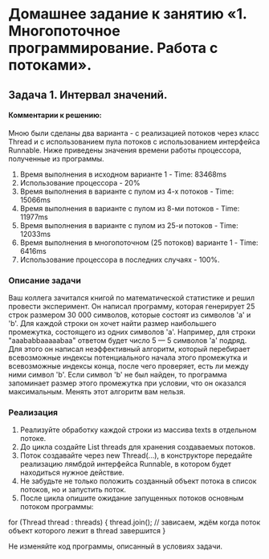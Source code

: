  # Домашнее задание к занятию «1. Многопоточное программирование. Работа с потоками».
  ## Задача 1. Интервал значений.
 #### Комментарии к решению:
 Мною были сделаны два варианта - с реализацией потоков через класс Thread и с использованием пула потоков с использованием
 интерфейса Runnable. Ниже приведены значения времени работы процессора, полученные из программы.
1. Время выполнения в исходном варианте 1 - Time: 83468ms
2. Использование процессора - 20%
3. Время выполнения в варианте c пулом из 4-х потоков - Time: 15066ms
4. Время выполнения в варианте c пулом из 8-ми потоков - Time: 11977ms
5. Время выполнения в варианте c пулом из 25-и потоков - Time: 12033ms
6. Время выполнения в многопоточном (25 потоков) варианте 1 - Time: 6416ms
7. Использование процессора в последних случаях - 100%.

 ### Описание задачи
Ваш коллега зачитался книгой по математической статистике и решил провести эксперимент. Он написал программу, которая
генерирует 25 строк размером 30 000 символов, которые состоят из символов 'a' и 'b'.
Для каждой строки он хочет найти размер наибольшего промежутка, состоящего из одних символов 'a'. Например, для строки
"aaababbaaaaabaa" ответом будет число 5 — 5 символов 'a' подряд.
Для этого он написал неэффективный алгоритм, который перебирает всевозможные индексы потенциального начала этого 
промежутка и всевозможные индексы конца, после чего проверяет, есть ли между ними символ 'b'.
Если символ 'b' не был найден, то программа запоминает размер этого промежутка при условии, что он оказался максимальным.
Менять этот алгоритм вам нельзя.
 ### Реализация
1. Реализуйте обработку каждой строки из массива texts в отдельном потоке.
2. До цикла создайте List<Thread> threads для хранения создаваемых потоков.
3. Поток создавайте через new Thread(...), в конструкторе передайте реализацию лямбдой интерфейса Runnable, в котором будет находиться нужное действие.
4. Не забудьте не только положить созданный объект потока в список потоков, но и запустить поток.
5. После цикла опишите ожидание запущенных потоков основным потоком программы:

for (Thread thread : threads) {
thread.join(); // зависаем, ждём когда поток объект которого лежит в thread завершится
}

Не изменяйте код программы, описанный в условиях задачи.

